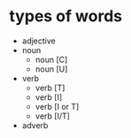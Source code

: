 # types of words

- adjective
- noun
  - noun [C]
  - noun [U]
- verb
  - verb [T]
  - verb [I]
  - verb [I or T]
  - verb [I/T]
- adverb

